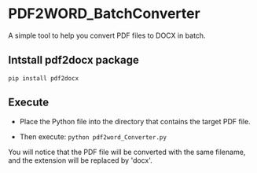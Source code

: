 # PDF2WORD_BatchConverter
A simple tool to help you convert PDF files to DOCX in batch.

## Intstall pdf2docx package
`pip install pdf2docx`

## Execute

* Place the Python file into the directory that contains the target PDF file.

* Then execute:
`python pdf2word_Converter.py`

You will notice that the PDF file will be converted with the same filename, and the extension will be replaced by 'docx'.
